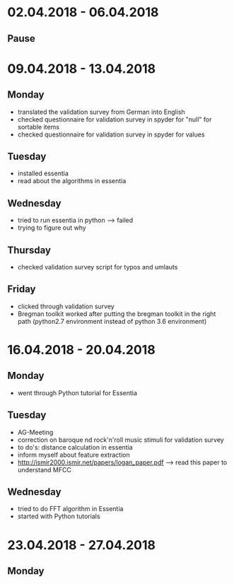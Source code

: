 # 02.04.2018 - 06.04.2018
## Pause

# 09.04.2018 - 13.04.2018
## Monday
- translated the validation survey from German into English
- checked questionnaire for validation survey in spyder for "null" for sortable items
- checked questionnaire for validation survey in spyder for values

## Tuesday
- installed essentia
- read about the algorithms in essentia

## Wednesday
- tried to run essentia in python --> failed
- trying to figure out why

## Thursday
- checked validation survey script for typos and umlauts

## Friday
- clicked through validation survey
- Bregman toolkit worked after putting the bregman toolkit in the right path (python2.7 environment instead of python 3.6 environment)

# 16.04.2018 - 20.04.2018
## Monday
- went through Python tutorial for Essentia

## Tuesday
- AG-Meeting
- correction on baroque nd rock'n'roll music stimuli for validation survey
- to do's: distance calculation in essentia
- inform myself about feature extraction
- http://ismir2000.ismir.net/papers/logan_paper.pdf --> read this paper to understand MFCC

## Wednesday
- tried to do FFT algorithm in Essentia
- started with Python tutorials

# 23.04.2018 - 27.04.2018

## Monday
